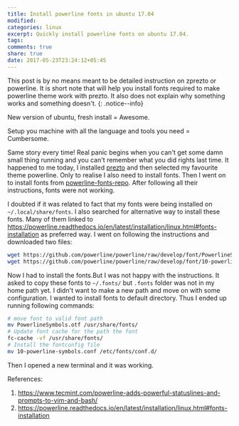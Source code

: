```yaml
---
title: Install powerline fonts in ubuntu 17.04
modified:
categories: linux
excerpt: Quickly install powerline fonts on ubuntu 17.04.
tags:
comments: true
share: true
date: 2017-05-23T23:24:12+05:45
---
```

This post is by no means meant to be detailed instruction on zprezto or powerline. It is short note that will help you install fonts required to make powerline theme work with prezto. It also does not explain why something works and something doesn't.
{: .notice--info}

New version of ubuntu, fresh install = Awesome.

Setup you machine with all the language and tools you need = Cumbersome.

Same story every time! Real panic begins when you can't get some damn small thing running and you can't remember what you did rights last time.
It happened to me today, I installed [prezto](https://github.com/sorin-ionescu/prezto) and then selected my favourite theme powerline.
Only to realise I also need to install fonts. Then I went on to install fonts from [powerline-fonts-repo](https://github.com/powerline/fonts).
After following all their instructions, fonts were not working.

I doubted if it was related to fact that my fonts were being installed on `~/.local/share/fonts`. I also searched for alternative way to install these fonts.
Many of them linked to <https://powerline.readthedocs.io/en/latest/installation/linux.html#fonts-installation> as preferred way.
I went on following the instructions and downloaded two files:

```sh
wget https://github.com/powerline/powerline/raw/develop/font/PowerlineSymbols.otf
wget https://github.com/powerline/powerline/raw/develop/font/10-powerline-symbols.conf
```
Now I had to install the fonts.But I was not happy with the instructions.
It asked to copy these fonts to `~/.fonts/` but `.fonts` folder was not in my home path yet. I didn't want to make a new path and move on with some configuration.
I wanted to install fonts to default directory. Thus I ended up running following commands:

```sh
# move font to valid font path
mv PowerlineSymbols.otf /usr/share/fonts/
# Update font cache for the path the font
fc-cache -vf /usr/share/fonts/
# Install the fontconfig file
mv 10-powerline-symbols.conf /etc/fonts/conf.d/
```
Then I opened a new terminal and it was working. 

References:
1. <https://www.tecmint.com/powerline-adds-powerful-statuslines-and-prompts-to-vim-and-bash/>
2. <https://powerline.readthedocs.io/en/latest/installation/linux.html#fonts-installation>
